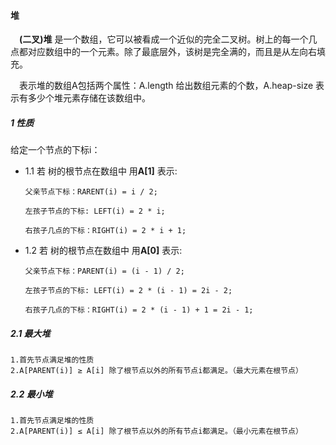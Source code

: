 #### 堆
&ensp;&ensp;**(二叉)堆** 是一个数组，它可以被看成一个近似的完全二叉树。树上的每一个几点都对应数组中的一个元素。除了最底层外，该树是完全满的，而且是从左向右填充。

&ensp;&ensp;表示堆的数组A包括两个属性：A.length 给出数组元素的个数，A.heap-size 表示有多少个堆元素存储在该数组中。

##### 1 性质
给定一个节点的下标i：
* 1.1 若 树的根节点在数组中 用**A[1]** 表示:

      父亲节点下标：RARENT(i) = i / 2;
     
      左孩子节点的下标: LEFT(i) = 2 * i;
     
      右孩子几点的下标：RIGHT(i) = 2 * i + 1;
     
* 1.2 若 树的根节点在数组中 用**A[0]** 表示:   
 
      父亲节点下标：PARENT(i) = (i - 1) / 2;
 
      左孩子节点的下标: LEFT(i) = 2 * (i - 1) = 2i - 2;
 
      右孩子几点的下标：RIGHT(i) = 2 * (i - 1) + 1 = 2i - 1;  
  
##### 2.1 最大堆
    1.首先节点满足堆的性质
    2.A[PARENT(i)] ≥ A[i] 除了根节点以外的所有节点i都满足。（最大元素在根节点）

##### 2.2 最小堆
    1.首先节点满足堆的性质
    2.A[PARENT(i)] ≤ A[i] 除了根节点以外的所有节点i都满足。（最小元素在根节点）


 
